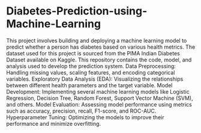 # Diabetes-Prediction-using-Machine-Learning
This project involves building and deploying a machine learning model to predict whether a person has diabetes based on various health metrics. 
The dataset used for this project is sourced from the PIMA Indian Diabetes Dataset available on Kaggle. This repository contains the code, model, and analysis used to develop the prediction system.
Data Preprocessing: Handling missing values, scaling features, and encoding categorical variables.
Exploratory Data Analysis (EDA): Visualizing the relationships between different health parameters and the target variable.
Model Development: Implementing several machine learning models like Logistic Regression, Decision Tree, Random Forest, Support Vector Machine (SVM), and others.
Model Evaluation: Assessing model performance using metrics such as accuracy, precision, recall, F1-score, and ROC-AUC.
Hyperparameter Tuning: Optimizing the models to improve their performance and minimize overfitting.
